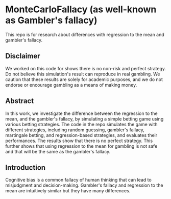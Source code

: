 # MonteCarloFallacy (as well-known as Gambler's fallacy)

This repo is for research about differences with regression to the mean and gambler's fallacy.

## Disclaimer

We worked on this code for shows there is no non-risk and perfect strategy.
Do not believe this simulation's result can reproduce in real gambling.
We caution that these results are solely for academic purposes, and we do not endorse or encourage gambling as a means of making money.

## Abstract

In this work, we investigate the difference between the regression to the mean, and the gambler's fallacy, by simulating a simple betting game using various betting strategies. 
The code in the repo simulates the game with different strategies, including random guessing, gambler's fallacy, martingale betting, and regression-based strategies, and evaluates their performances. 
The results show that there is no perfect strategy.
This further shows that using regression to the mean for gambling is not safe and that will be the same as the gambler's fallacy.

## Introduction

Cognitive bias is a common fallacy of human thinking that can lead to misjudgment and decision-making. 
Gambler's fallacy and regression to the mean are intuitively similar but they have many differences.